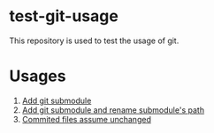 # test-git-usage
This repository is used to test the usage of git.

# Usages
1. [Add git submodule](usages/add-submodule.md)
2. [Add git submodule and rename submodule's path](usages/add-and-rename-submodule-path.md)
3. [Commited files assume unchanged](usages/commited-files-assume-unchanged.md)
